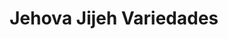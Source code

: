 ---
title: "Jehova Jijeh Variedades"
url: /san-cristobal/jehova-jijeh-variedades/
shop: tienda de variedades
---